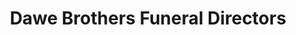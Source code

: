 ---
title: "Dawe Brothers Funeral Directors"
url: /ledbury/dawe-brothers-funeral-directors/
shop: funeral directors
---